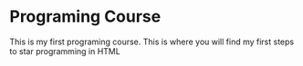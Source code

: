 # Programing Course
This is my first programing course. This is where you will find my first steps to star programming in HTML
